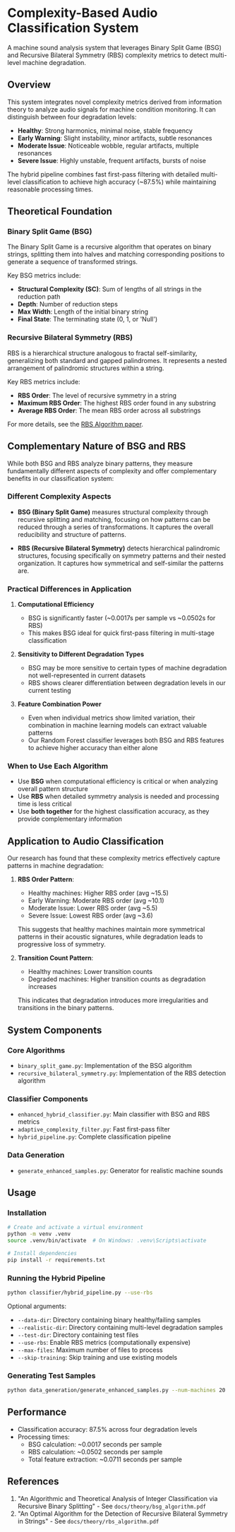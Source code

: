 # Complexity-Based Audio Classification System

A machine sound analysis system that leverages Binary Split Game (BSG) and Recursive Bilateral Symmetry (RBS) complexity metrics to detect multi-level machine degradation.

## Overview

This system integrates novel complexity metrics derived from information theory to analyze audio signals for machine condition monitoring. It can distinguish between four degradation levels:

- **Healthy**: Strong harmonics, minimal noise, stable frequency
- **Early Warning**: Slight instability, minor artifacts, subtle resonances
- **Moderate Issue**: Noticeable wobble, regular artifacts, multiple resonances
- **Severe Issue**: Highly unstable, frequent artifacts, bursts of noise

The hybrid pipeline combines fast first-pass filtering with detailed multi-level classification to achieve high accuracy (~87.5%) while maintaining reasonable processing times.

## Theoretical Foundation

### Binary Split Game (BSG)

The Binary Split Game is a recursive algorithm that operates on binary strings, splitting them into halves and matching corresponding positions to generate a sequence of transformed strings. 

Key BSG metrics include:
- **Structural Complexity (SC)**: Sum of lengths of all strings in the reduction path
- **Depth**: Number of reduction steps
- **Max Width**: Length of the initial binary string
- **Final State**: The terminating state (0, 1, or 'Null')

### Recursive Bilateral Symmetry (RBS)

RBS is a hierarchical structure analogous to fractal self-similarity, generalizing both standard and gapped palindromes. It represents a nested arrangement of palindromic structures within a string.

Key RBS metrics include:
- **RBS Order**: The level of recursive symmetry in a string
- **Maximum RBS Order**: The highest RBS order found in any substring
- **Average RBS Order**: The mean RBS order across all substrings

For more details, see the [RBS Algorithm paper](docs/theory/rbs_algorithm.pdf).

## Complementary Nature of BSG and RBS

While both BSG and RBS analyze binary patterns, they measure fundamentally different aspects of complexity and offer complementary benefits in our classification system:

### Different Complexity Aspects

- **BSG (Binary Split Game)** measures structural complexity through recursive splitting and matching, focusing on how patterns can be reduced through a series of transformations. It captures the overall reducibility and structure of patterns.

- **RBS (Recursive Bilateral Symmetry)** detects hierarchical palindromic structures, focusing specifically on symmetry patterns and their nested organization. It captures how symmetrical and self-similar the patterns are.

### Practical Differences in Application

1. **Computational Efficiency**
   - BSG is significantly faster (~0.0017s per sample vs ~0.0502s for RBS)
   - This makes BSG ideal for quick first-pass filtering in multi-stage classification

2. **Sensitivity to Different Degradation Types**
   - BSG may be more sensitive to certain types of machine degradation not well-represented in current datasets
   - RBS shows clearer differentiation between degradation levels in our current testing

3. **Feature Combination Power**
   - Even when individual metrics show limited variation, their combination in machine learning models can extract valuable patterns
   - Our Random Forest classifier leverages both BSG and RBS features to achieve higher accuracy than either alone

### When to Use Each Algorithm

- Use **BSG** when computational efficiency is critical or when analyzing overall pattern structure
- Use **RBS** when detailed symmetry analysis is needed and processing time is less critical
- Use **both together** for the highest classification accuracy, as they provide complementary information

## Application to Audio Classification

Our research has found that these complexity metrics effectively capture patterns in machine degradation:

1. **RBS Order Pattern**:
   - Healthy machines: Higher RBS order (avg ~15.5)
   - Early Warning: Moderate RBS order (avg ~10.1)
   - Moderate Issue: Lower RBS order (avg ~5.5)
   - Severe Issue: Lowest RBS order (avg ~3.6)

   This suggests that healthy machines maintain more symmetrical patterns in their acoustic signatures, while degradation leads to progressive loss of symmetry.

2. **Transition Count Pattern**:
   - Healthy machines: Lower transition counts
   - Degraded machines: Higher transition counts as degradation increases

   This indicates that degradation introduces more irregularities and transitions in the binary patterns.

## System Components

### Core Algorithms
- `binary_split_game.py`: Implementation of the BSG algorithm
- `recursive_bilateral_symmetry.py`: Implementation of the RBS detection algorithm

### Classifier Components
- `enhanced_hybrid_classifier.py`: Main classifier with BSG and RBS metrics
- `adaptive_complexity_filter.py`: Fast first-pass filter
- `hybrid_pipeline.py`: Complete classification pipeline

### Data Generation
- `generate_enhanced_samples.py`: Generator for realistic machine sounds

## Usage

### Installation

```bash
# Create and activate a virtual environment
python -m venv .venv
source .venv/bin/activate  # On Windows: .venv\Scripts\activate

# Install dependencies
pip install -r requirements.txt
```

### Running the Hybrid Pipeline

```bash
python classifier/hybrid_pipeline.py --use-rbs
```

Optional arguments:
- `--data-dir`: Directory containing binary healthy/failing samples
- `--realistic-dir`: Directory containing multi-level degradation samples
- `--test-dir`: Directory containing test files
- `--use-rbs`: Enable RBS metrics (computationally expensive)
- `--max-files`: Maximum number of files to process
- `--skip-training`: Skip training and use existing models

### Generating Test Samples

```bash
python data_generation/generate_enhanced_samples.py --num-machines 20
```

## Performance

- Classification accuracy: 87.5% across four degradation levels
- Processing times:
  - BSG calculation: ~0.0017 seconds per sample
  - RBS calculation: ~0.0502 seconds per sample
  - Total feature extraction: ~0.0711 seconds per sample

## References

1. "An Algorithmic and Theoretical Analysis of Integer Classification via Recursive Binary Splitting" - See `docs/theory/bsg_algorithm.pdf`
2. "An Optimal Algorithm for the Detection of Recursive Bilateral Symmetry in Strings" - See `docs/theory/rbs_algorithm.pdf`
